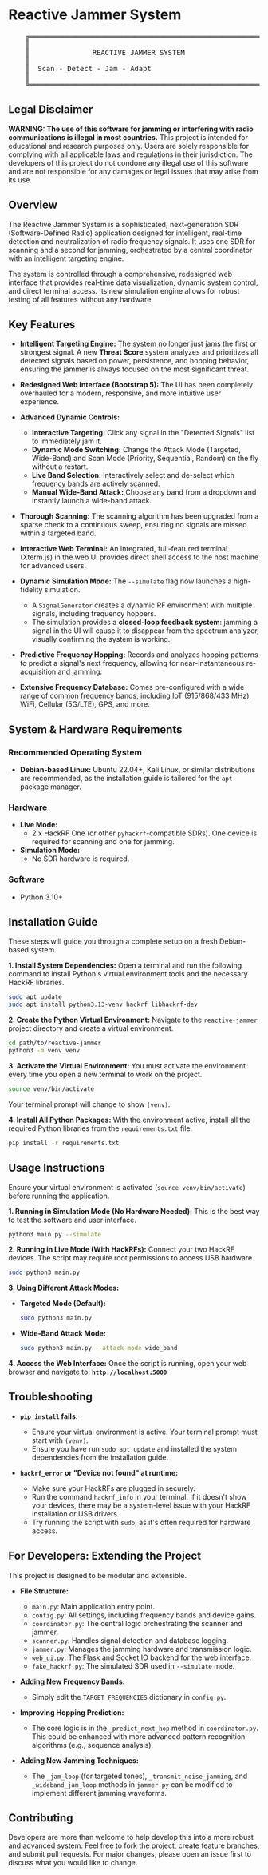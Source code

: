 # Reactive Jammer System

<pre>
    ╔═══════════════════════════════════════════════════════════╗
    ║                                                           ║
    ║               REACTIVE JAMMER SYSTEM                      ║
    ║                                                           ║
    ║  Scan - Detect - Jam - Adapt                             ║
    ║                                                           ║
    ╚═══════════════════════════════════════════════════════════╝
</pre>

## Legal Disclaimer

**WARNING: The use of this software for jamming or interfering with radio communications is illegal in most countries.** This project is intended for educational and research purposes only. Users are solely responsible for complying with all applicable laws and regulations in their jurisdiction. The developers of this project do not condone any illegal use of this software and are not responsible for any damages or legal issues that may arise from its use.

## Overview

The Reactive Jammer System is a sophisticated, next-generation SDR (Software-Defined Radio) application designed for intelligent, real-time detection and neutralization of radio frequency signals. It uses one SDR for scanning and a second for jamming, orchestrated by a central coordinator with an intelligent targeting engine.

The system is controlled through a comprehensive, redesigned web interface that provides real-time data visualization, dynamic system control, and direct terminal access. Its new simulation engine allows for robust testing of all features without any hardware.

## Key Features

- **Intelligent Targeting Engine:** The system no longer just jams the first or strongest signal. A new **Threat Score** system analyzes and prioritizes all detected signals based on power, persistence, and hopping behavior, ensuring the jammer is always focused on the most significant threat.

- **Redesigned Web Interface (Bootstrap 5):** The UI has been completely overhauled for a modern, responsive, and more intuitive user experience.

- **Advanced Dynamic Controls:**
    - **Interactive Targeting:** Click any signal in the "Detected Signals" list to immediately jam it.
    - **Dynamic Mode Switching:** Change the Attack Mode (Targeted, Wide-Band) and Scan Mode (Priority, Sequential, Random) on the fly without a restart.
    - **Live Band Selection:** Interactively select and de-select which frequency bands are actively scanned.
    - **Manual Wide-Band Attack:** Choose any band from a dropdown and instantly launch a wide-band attack.

- **Thorough Scanning:** The scanning algorithm has been upgraded from a sparse check to a continuous sweep, ensuring no signals are missed within a targeted band.

- **Interactive Web Terminal:** An integrated, full-featured terminal (Xterm.js) in the web UI provides direct shell access to the host machine for advanced users.

- **Dynamic Simulation Mode:** The `--simulate` flag now launches a high-fidelity simulation.
    - A `SignalGenerator` creates a dynamic RF environment with multiple signals, including frequency hoppers.
    - The simulation provides a **closed-loop feedback system**: jamming a signal in the UI will cause it to disappear from the spectrum analyzer, visually confirming the system is working.

- **Predictive Frequency Hopping:** Records and analyzes hopping patterns to predict a signal's next frequency, allowing for near-instantaneous re-acquisition and jamming.

- **Extensive Frequency Database:** Comes pre-configured with a wide range of common frequency bands, including IoT (915/868/433 MHz), WiFi, Cellular (5G/LTE), GPS, and more.

## System & Hardware Requirements

### Recommended Operating System
- **Debian-based Linux:** Ubuntu 22.04+, Kali Linux, or similar distributions are recommended, as the installation guide is tailored for the `apt` package manager.

### Hardware
- **Live Mode:**
    - 2 x HackRF One (or other `pyhackrf`-compatible SDRs). One device is required for scanning and one for jamming.
- **Simulation Mode:**
    - No SDR hardware is required.

### Software
- Python 3.10+

## Installation Guide

These steps will guide you through a complete setup on a fresh Debian-based system.

**1. Install System Dependencies:**
Open a terminal and run the following command to install Python's virtual environment tools and the necessary HackRF libraries.
```bash
sudo apt update
sudo apt install python3.13-venv hackrf libhackrf-dev
```

**2. Create the Python Virtual Environment:**
Navigate to the `reactive-jammer` project directory and create a virtual environment.
```bash
cd path/to/reactive-jammer
python3 -m venv venv
```

**3. Activate the Virtual Environment:**
You must activate the environment every time you open a new terminal to work on the project.
```bash
source venv/bin/activate
```
Your terminal prompt will change to show `(venv)`.

**4. Install All Python Packages:**
With the environment active, install all the required Python libraries from the `requirements.txt` file.
```bash
pip install -r requirements.txt
```

## Usage Instructions

Ensure your virtual environment is activated (`source venv/bin/activate`) before running the application.

**1. Running in Simulation Mode (No Hardware Needed):**
This is the best way to test the software and user interface.
```bash
python3 main.py --simulate
```

**2. Running in Live Mode (With HackRFs):**
Connect your two HackRF devices. The script may require root permissions to access USB hardware.
```bash
sudo python3 main.py
```

**3. Using Different Attack Modes:**
- **Targeted Mode (Default):**
  ```bash
  sudo python3 main.py
  ```
- **Wide-Band Attack Mode:**
  ```bash
  sudo python3 main.py --attack-mode wide_band
  ```

**4. Access the Web Interface:**
Once the script is running, open your web browser and navigate to:
**`http://localhost:5000`**

## Troubleshooting

- **`pip install` fails:**
  - Ensure your virtual environment is active. Your terminal prompt must start with `(venv)`.
  - Ensure you have run `sudo apt update` and installed the system dependencies from the installation guide.

- **`hackrf_error` or "Device not found" at runtime:**
  - Make sure your HackRFs are plugged in securely.
  - Run the command `hackrf_info` in your terminal. If it doesn't show your devices, there may be a system-level issue with your HackRF installation or USB drivers.
  - Try running the script with `sudo`, as it's often required for hardware access.

## For Developers: Extending the Project

This project is designed to be modular and extensible.

- **File Structure:**
    - `main.py`: Main application entry point.
    - `config.py`: All settings, including frequency bands and device gains.
    - `coordinator.py`: The central logic orchestrating the scanner and jammer.
    - `scanner.py`: Handles signal detection and database logging.
    - `jammer.py`: Manages the jamming hardware and transmission logic.
    - `web_ui.py`: The Flask and Socket.IO backend for the web interface.
    - `fake_hackrf.py`: The simulated SDR used in `--simulate` mode.

- **Adding New Frequency Bands:**
  - Simply edit the `TARGET_FREQUENCIES` dictionary in `config.py`.

- **Improving Hopping Prediction:**
  - The core logic is in the `_predict_next_hop` method in `coordinator.py`. This could be enhanced with more advanced pattern recognition algorithms (e.g., sequence analysis).

- **Adding New Jamming Techniques:**
  - The `_jam_loop` (for targeted tones), `_transmit_noise_jamming`, and `_wideband_jam_loop` methods in `jammer.py` can be modified to implement different jamming waveforms.

## Contributing

Developers are more than welcome to help develop this into a more robust and advanced system. Feel free to fork the project, create feature branches, and submit pull requests. For major changes, please open an issue first to discuss what you would like to change.

